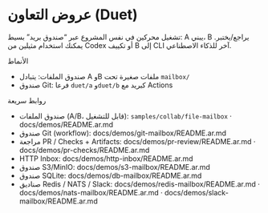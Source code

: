 عروض التعاون (Duet)
====================

تشغيل محركين في نفس المشروع عبر “صندوق بريد” بسيط: A يبني، B يراجع/يختبر. يمكنك استخدام مثيلين من Codex أو تكييف B إلى CLI آخر للذكاء الاصطناعي.

الأنماط
- صندوق الملفات: يتبادل A وB ملفات صغيرة تحت `mailbox/`
- صندوق Git: فرعا `duet/a` و`duet/b` كبريد مع Actions

روابط سريعة
- صندوق الملفات (A/B، قابل للتشغيل): `samples/collab/file-mailbox` · docs/demos/README.ar.md
- صندوق Git (workflow): docs/demos/git-mailbox/README.ar.md
- مراجعة PR / Checks + Artifacts: docs/demos/pr-review/README.ar.md · docs/demos/pr-checks/README.ar.md
- HTTP Inbox: docs/demos/http-inbox/README.ar.md
- صندوق S3/MinIO: docs/demos/s3-mailbox/README.ar.md
- صندوق SQLite: docs/demos/db-mailbox/README.ar.md
- صناديق Redis / NATS / Slack: docs/demos/redis-mailbox/README.ar.md · docs/demos/nats-mailbox/README.ar.md · docs/demos/slack-mailbox/README.ar.md

